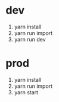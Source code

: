 # dev

1. yarn install
2. yarn run import
3. yarn run dev

# prod

1. yarn install
2. yarn run import
3. yarn start

